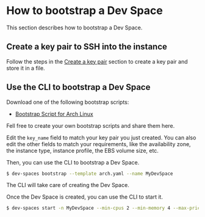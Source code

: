 # How to bootstrap a Dev Space

This section describes how to bootstrap a Dev Space.


## Create a key pair to SSH into the instance

Follow the steps in the [Create a key pair](KEYPAIR.md) section to create a key pair and store it in a file.

## Use the CLI to bootstrap a Dev Space

Download one of the following bootstrap scripts:
 - [Bootstrap Script for Arch Linux](https://raw.githubusercontent.com/felipemarinho97/dev-spaces/master/examples/templates/arch.yaml)

Fell free to create your own bootstrap scripts and share them here.

Edit the `key_name` field to match your key pair you just created. You can also edit the other fields to match your requirements, like the availability zone, the instance type, instance profile, the EBS volume size, etc.

Then, you can use the CLI to bootstrap a Dev Space.

```bash
$ dev-spaces bootstrap --template arch.yaml --name MyDevSpace
```

The CLI will take care of creating the Dev Space.

Once the Dev Space is created, you can use the CLI to start it.

```bash
$ dev-spaces start -n MyDevSpace --min-cpus 2 --min-memory 4 --max-price 0.08
```